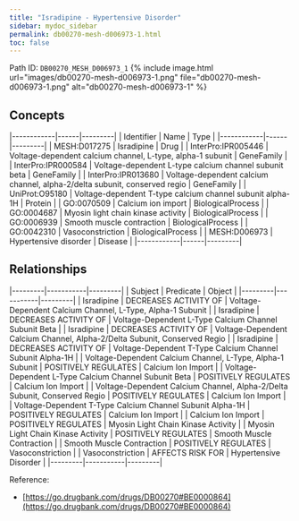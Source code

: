```yaml
---
title: "Isradipine - Hypertensive Disorder"
sidebar: mydoc_sidebar
permalink: db00270-mesh-d006973-1.html
toc: false 
---
```



Path ID: `DB00270_MESH_D006973_1`
{% include image.html url="images/db00270-mesh-d006973-1.png" file="db00270-mesh-d006973-1.png" alt="db00270-mesh-d006973-1" %}

## Concepts

|------------|------|---------|
| Identifier | Name | Type    |
|------------|------|---------|
| MESH:D017275 | Isradipine | Drug |
| InterPro:IPR005446 | Voltage-dependent calcium channel, L-type, alpha-1 subunit | GeneFamily |
| InterPro:IPR000584 | Voltage-dependent L-type calcium channel subunit beta | GeneFamily |
| InterPro:IPR013680 | Voltage-dependent calcium channel, alpha-2/delta subunit, conserved regio | GeneFamily |
| UniProt:O95180 | Voltage-dependent T-type calcium channel subunit alpha-1H | Protein |
| GO:0070509 | Calcium ion import | BiologicalProcess |
| GO:0004687 | Myosin light chain kinase activity | BiologicalProcess |
| GO:0006939 | Smooth muscle contraction | BiologicalProcess |
| GO:0042310 | Vasoconstriction | BiologicalProcess |
| MESH:D006973 | Hypertensive disorder | Disease |
|------------|------|---------|

## Relationships

|---------|-----------|---------|
| Subject | Predicate | Object  |
|---------|-----------|---------|
| Isradipine | DECREASES ACTIVITY OF | Voltage-Dependent Calcium Channel, L-Type, Alpha-1 Subunit |
| Isradipine | DECREASES ACTIVITY OF | Voltage-Dependent L-Type Calcium Channel Subunit Beta |
| Isradipine | DECREASES ACTIVITY OF | Voltage-Dependent Calcium Channel, Alpha-2/Delta Subunit, Conserved Regio |
| Isradipine | DECREASES ACTIVITY OF | Voltage-Dependent T-Type Calcium Channel Subunit Alpha-1H |
| Voltage-Dependent Calcium Channel, L-Type, Alpha-1 Subunit | POSITIVELY REGULATES | Calcium Ion Import |
| Voltage-Dependent L-Type Calcium Channel Subunit Beta | POSITIVELY REGULATES | Calcium Ion Import |
| Voltage-Dependent Calcium Channel, Alpha-2/Delta Subunit, Conserved Regio | POSITIVELY REGULATES | Calcium Ion Import |
| Voltage-Dependent T-Type Calcium Channel Subunit Alpha-1H | POSITIVELY REGULATES | Calcium Ion Import |
| Calcium Ion Import | POSITIVELY REGULATES | Myosin Light Chain Kinase Activity |
| Myosin Light Chain Kinase Activity | POSITIVELY REGULATES | Smooth Muscle Contraction |
| Smooth Muscle Contraction | POSITIVELY REGULATES | Vasoconstriction |
| Vasoconstriction | AFFECTS RISK FOR | Hypertensive Disorder |
|---------|-----------|---------|

Reference: 
  - [https://go.drugbank.com/drugs/DB00270#BE0000864](https://go.drugbank.com/drugs/DB00270#BE0000864)
